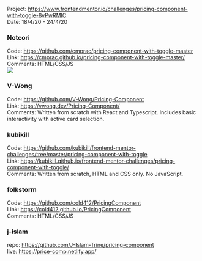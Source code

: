 Project: https://www.frontendmentor.io/challenges/pricing-component-with-toggle-8vPwRMIC  
Date: 18/4/20 - 24/4/20

### Notcori 
Code: https://github.com/cmprac/pricing-component-with-toggle-master  
Link: https://cmprac.github.io/pricing-component-with-toggle-master/   
Comments: HTML/CSS/JS  
![](https://i.imgur.com/VtdolW6t.jpg) 

### V-Wong
Code: https://github.com/V-Wong/Pricing-Component      
Link: https://vwong.dev/Pricing-Component/     
Comments: Written from scratch with React and Typescript. Includes basic interactivity with active card selection.

### kubikill
Code: https://github.com/kubikill/frontend-mentor-challenges/tree/master/pricing-component-with-toggle      
Link: https://kubikill.github.io/frontend-mentor-challenges/pricing-component-with-toggle/      
Comments: Written from scratch, HTML and CSS only. No JavaScript.

### folkstorm
Code: https://github.com/cold412/PricingComponent      
Link: https://cold412.github.io/PricingComponent      
Comments: HTML/CSS/JS  

### j-islam
repo: https://github.com/J-Islam-Trine/pricing-component  
live: https://price-comp.netlify.app/
